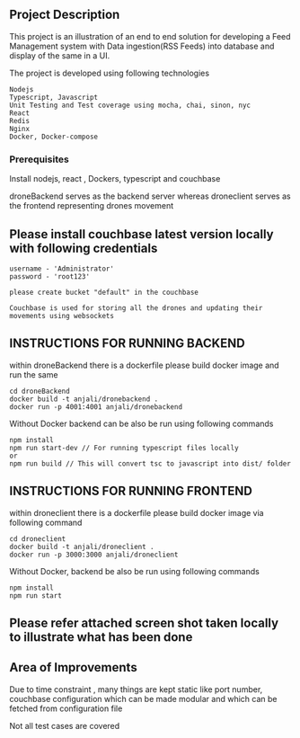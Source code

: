 ## Project Description
This project is an illustration of an end to end solution for developing a Feed Management system with Data ingestion(RSS Feeds) into database and display of the same in a UI.

The project is developed using following technologies
```
Nodejs
Typescript, Javascript 
Unit Testing and Test coverage using mocha, chai, sinon, nyc
React
Redis
Nginx
Docker, Docker-compose
```

### Prerequisites
Install nodejs, react , Dockers, typescript and couchbase

droneBackend serves as the backend server whereas droneclient serves as the frontend representing drones movement

## Please install couchbase latest version locally with following credentials
```
username - 'Administrator'
password - 'root123'

please create bucket "default" in the couchbase

Couchbase is used for storing all the drones and updating their movements using websockets
```

## INSTRUCTIONS FOR RUNNING BACKEND

within droneBackend there is a dockerfile please build docker image and run the same

```
cd droneBackend
docker build -t anjali/dronebackend .
docker run -p 4001:4001 anjali/dronebackend 
```

Without Docker backend can be also be run using following commands

```
npm install
npm run start-dev // For running typescript files locally
or
npm run build // This will convert tsc to javascript into dist/ folder 
```


## INSTRUCTIONS FOR RUNNING FRONTEND

within droneclient there is a dockerfile please build docker image via following command
```
cd droneclient
docker build -t anjali/droneclient .
docker run -p 3000:3000 anjali/droneclient 
```


Without Docker, backend be also be run using following commands
```
npm install
npm run start  
```


## Please refer attached screen shot taken locally to illustrate what has been done

## Area of Improvements
Due to time constraint , many things are kept static like port number, couchbase configuration which can be made modular and which can be fetched from configuration file

Not all test cases are covered

